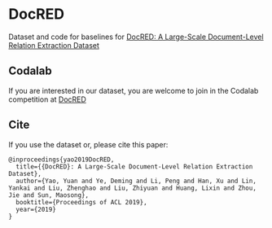 # DocRED
Dataset and code for baselines for [DocRED: A Large-Scale Document-Level Relation Extraction Dataset](https://arxiv.org/abs/1906.06127)

## Codalab
If you are interested in our dataset, you are welcome to join in the Codalab competition at [DocRED](https://competitions.codalab.org/competitions/23392)

## Cite
If you use the dataset or, please cite this paper:
```
@inproceedings{yao2019DocRED,
  title={{DocRED}: A Large-Scale Document-Level Relation Extraction Dataset},
  author={Yao, Yuan and Ye, Deming and Li, Peng and Han, Xu and Lin, Yankai and Liu, Zhenghao and Liu, Zhiyuan and Huang, Lixin and Zhou, Jie and Sun, Maosong},
  booktitle={Proceedings of ACL 2019},
  year={2019}
}
```
